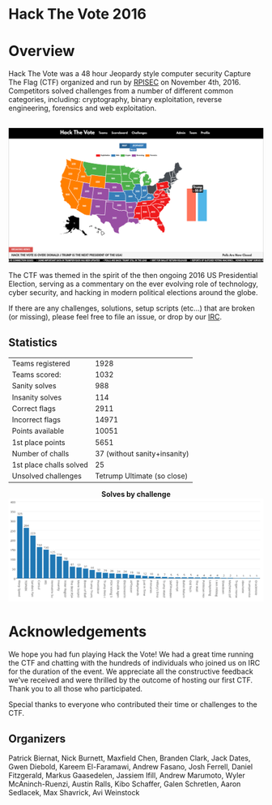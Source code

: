 Hack The Vote 2016
===
# Overview

Hack The Vote was a 48 hour Jeopardy style computer security Capture The Flag (CTF) organized and run by [RPISEC](https://rpis.ec) on November 4th, 2016. Competitors solved challenges from a number of different common categories, including: cryptography, binary exploitation, reverse engineering, forensics and web exploitation. 

<p align="center">
<br>
<img src="/2016/board.png" alt="Challenge board"/>
</p>

The CTF was themed in the spirit of the then ongoing 2016 US Presidential Election, serving as a commentary on the ever evolving role of technology, cyber security, and hacking in modern political elections around the globe.

If there are any challenges, solutions, setup scripts (etc...) that are broken (or missing), please feel free to file an issue, or drop by our [IRC](https://rpis.ec/irc).

## Statistics
|  |  |
| --- | --- |
| Teams registered | 1928 |
| Teams scored: | 1032 |
| Sanity solves | 988 |
| Insanity solves | 114 |
| Correct flags | 2911 |
| Incorrect flags | 14971 |
| Points available | 10051 |
| 1st place points | 5651 |
| Number of challs | 37 (without sanity+insanity) |
| 1st place challs solved | 25 |
|Unsolved challenges | Tetrump Ultimate (so close) |

<p align="center">
<b>Solves by challenge</b>
<br>
<img src="/2016/solves.png" alt="Solves by challenge"/>
</p>

# Acknowledgements
We hope you had fun playing Hack the Vote! We had a great time running the CTF and chatting with the hundreds of individuals who joined us on IRC for the duration of the event. We appreciate all the constructive feedback we've received and were thrilled by the outcome of hosting our first CTF. Thank you to all those who participated.

Special thanks to everyone who contributed their time or challenges to the CTF.

## Organizers
Patrick Biernat, Nick Burnett, Maxfield Chen, Branden Clark, Jack Dates, Gwen Diebold, Kareem El-Faramawi, Andrew Fasano, Josh Ferrell, Daniel Fitzgerald, Markus Gaasedelen, Jassiem Ifill, Andrew Marumoto, Wyler McAninch-Ruenzi, Austin Ralls, Kibo Schaffer, Galen Schretlen, Aaron Sedlacek, Max Shavrick, Avi Weinstock
